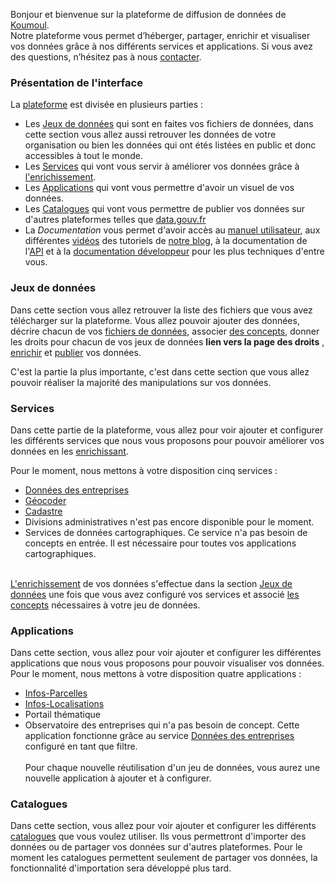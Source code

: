 Bonjour et bienvenue sur la plateforme de diffusion de données de [Koumoul](https://koumoul.com).  
Notre plateforme vous permet d’héberger, partager, enrichir et visualiser vos données grâce à nos différents services et applications. Si vous avez des questions, n’hésitez pas à nous [contacter](https://koumoul.com/contact).

### Présentation de l'interface

La [plateforme](https://koumoul.com/s/data-fair/) est divisée en plusieurs parties :
* Les [Jeux de données](https://koumoul.com/s/data-fair/datasets) qui sont en faites vos fichiers de données, dans cette section vous allez aussi retrouver les données de votre organisation ou bien les données qui ont étés listées en public et donc accessibles à tout le monde.
* Les [Services](https://koumoul.com/s/data-fair/remote-services) qui vont vous servir à améliorer vos données grâce à [l'enrichissement](user-guide/enrichment).
* Les [Applications](https://koumoul.com/s/data-fair/applications) qui vont vous permettre d'avoir un visuel de vos données.
* Les [Catalogues](https://koumoul.com/s/data-fair/catalogs) qui vont vous permettre de publier vos données sur d'autres plateformes telles que [data.gouv.fr](https://www.data.gouv.fr/fr/)
* La *Documentation* vous permet d'avoir accès au [manuel utilisateur](https://koumoul.com/s/data-fair/user-guide), aux différentes [vidéos](https://videos.koumoul.com/) des tutoriels de [notre blog](https://koumoul.com/blog), à la documentation de l'[API](https://koumoul.com/s/data-fair/api) et à la [documentation développeur](https://koumoul.com/s/data-fair/interoperate) pour les plus techniques d'entre vous.

### Jeux de données

Dans cette section vous allez retrouver la liste des fichiers que vous avez télécharger sur la plateforme. Vous allez pouvoir ajouter des données, décrire chacun de vos [fichiers de données](user-guide/dataset), associer [des concepts](user-guide/concepts), donner les droits pour chacun de vos jeux de données **lien vers la page des droits** ,  [enrichir](user-guide/enrichment) et [publier](user-guide/catalog) vos données.

C'est la partie la plus importante, c'est dans cette section que vous allez pouvoir réaliser la majorité des manipulations sur vos données.

### Services

Dans cette partie de la plateforme, vous allez pour voir ajouter et configurer les différents services que nous vous proposons pour pouvoir améliorer vos données en les [enrichissant](user-guide/enrichment).

Pour le moment, nous mettons à votre disposition cinq services :  
* [Données des entreprises](user-guide/service-entreprise)
* [Géocoder](user-guide/service-geocoder)
* [Cadastre](user-guide/service-land-register)
* Divisions administratives n'est pas encore disponible pour le moment.
* Services de données cartographiques. Ce service n'a pas besoin de concepts en entrée. Il est nécessaire pour toutes vos applications cartographiques.<br></br>

 [L'enrichissement](user-guide/enrichment) de vos données s'effectue dans la section [Jeux de données](https://koumoul.com/s/data-fair/datasets) une fois que vous avez configuré vos services et associé [les concepts](user-guide/concepts) nécessaires à votre jeu de données.

### Applications

Dans cette section, vous allez pour voir ajouter et configurer les différentes applications que nous vous proposons pour pouvoir visualiser vos données.  
Pour le moment, nous mettons à votre disposition quatre applications :
* [Infos-Parcelles](user-guide/application-infos-parcel)
* [Infos-Localisations](user-guide/application-infos-location)
* Portail thématique
* Observatoire des entreprises qui n'a pas besoin de concept. Cette application fonctionne grâce au service [Données des entreprises](user-guide/service-entreprise) configuré en tant que filtre.<br></br>Pour chaque nouvelle réutilisation d'un jeu de données, vous aurez une nouvelle application à ajouter et à configurer.

### Catalogues

Dans cette section, vous allez pour voir ajouter et configurer les différents [catalogues](user-guide/catalog) que vous voulez utiliser. Ils vous permettront d'importer des données ou de partager vos données sur d'autres plateformes. Pour le moment les catalogues permettent seulement de partager vos données, la fonctionnalité d'importation sera développé plus tard.

